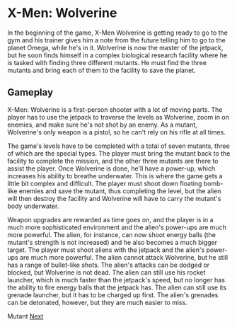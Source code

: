 # X-Men: Wolverine

In the beginning of the game, X-Men Wolverine is getting ready to go to the gym and his trainer gives him a note from the future telling him to go to the planet Omega, while he's in it. Wolverine is now the master of the jetpack, but he soon finds himself in a complex biological research facility where he is tasked with finding three different mutants. He must find the three mutants and bring each of them to the facility to save the planet.

## Gameplay

X-Men: Wolverine is a first-person shooter with a lot of moving parts. The player has to use the jetpack to traverse the levels as Wolverine, zoom in on enemies, and make sure he's not shot by an enemy. As a mutant, Wolverine's only weapon is a pistol, so he can't rely on his rifle at all times.

The game's levels have to be completed with a total of seven mutants, three of which are the special types. The player must bring the mutant back to the facility to complete the mission, and the other three mutants are there to assist the player. Once Wolverine is done, he'll have a power-up, which increases his ability to breathe underwater. This is where the game gets a little bit complex and difficult. The player must shoot down floating bomb-like enemies and save the mutant, thus completing the level, but the alien will then destroy the facility and Wolverine will have to carry the mutant's body underwater.

Weapon upgrades are rewarded as time goes on, and the player is in a much more sophisticated environment and the alien's power-ups are much more powerful. The alien, for instance, can now shoot energy balls (the mutant's strength is not increased) and he also becomes a much bigger target. The player must shoot aliens with the jetpack and the alien's power-ups are much more powerful. The alien cannot attack Wolverine, but he still has a range of bullet-like shots. The alien's attacks can be dodged or blocked, but Wolverine is not dead. The alien can still use his rocket launcher, which is much faster than the jetpack's speed, but no longer has the ability to fire energy balls that the jetpack has. The alien can still use its grenade launcher, but it has to be charged up first. The alien's grenades can be detonated, however, but they are much easier to miss.

Mutant
[Next](268.md)
